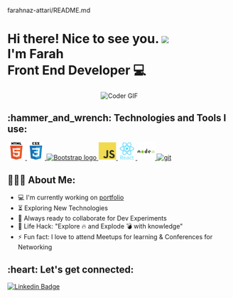  <!-- Hi there! Feel free to make this your own but don't use my data. Attributions are welcomed --> 
  
farahnaz-attari/README.md

# Hi there! Nice to see you.  <img src="https://raw.githubusercontent.com/MartinHeinz/MartinHeinz/master/wave.gif" width="30px"><br>I'm Farah <br> Front End Developer :computer:

<abc>
  <p align="center">
   <img align="center" src="https://media2.giphy.com/media/L1R1tvI9svkIWwpVYr/giphy.gif?cid=ecf05e47djvi325i07ecm8i788fw5eow5y6o8lbinm1kp0wz&rid=giphy.gif&ct=g" alt="Coder GIF" width="50%">
    </p>
</abc>


<h2 align="left">:hammer_and_wrench: Technologies and Tools I use:</h2>
<p align="left">
    <a href="https://www.w3.org/html/" target="_blank"> <img src="https://raw.githubusercontent.com/devicons/devicon/master/icons/html5/html5-original-wordmark.svg" alt="html5" width="40" height="40"/> </a>
    <a href="https://www.w3schools.com/css/" target="_blank"> <img src="https://raw.githubusercontent.com/devicons/devicon/master/icons/css3/css3-original-wordmark.svg" alt="css3" width="40" height="40"/> </a>
  <a href="https://uiwjs.github.io/bootstrap-icons/index.html">
    <img src="https://v5.getbootstrap.com/docs/5.0/assets/brand/bootstrap-logo-shadow.png" alt="Bootstrap logo"  width="40" height="40">
  </a>
    <a href="https://developer.mozilla.org/en-US/docs/Web/JavaScript" target="_blank"> <img src="https://raw.githubusercontent.com/devicons/devicon/master/icons/javascript/javascript-original.svg" alt="javascript" width="40" height="40"/> </a>
<a href="https://reactjs.org/" target="_blank"> <img src="https://raw.githubusercontent.com/devicons/devicon/master/icons/react/react-original-wordmark.svg" alt="react" width="40" height="40"/> </a>
      <a href="https://nodejs.org" target="_blank"> <img src="https://raw.githubusercontent.com/devicons/devicon/master/icons/nodejs/nodejs-original-wordmark.svg" alt="nodejs" width="40" height="40"/> </a>
<a href="https://git-scm.com/" target="_blank"> <img src="https://www.vectorlogo.zone/logos/git-scm/git-scm-icon.svg" alt="git" width="40" height="40"/> </a>
    </p>
    

<h2 align="left">👨🏻‍💻 About Me:</h2>

- :computer: I'm currently working on  [portfolio](https://farahnazattari) 
- :hourglass_flowing_sand:  Exploring New Technologies
- :rocket: Always ready to collaborate for Dev Experiments
- :dart: Life Hack: "Explore :fire: and Explode :bomb: with knowledge" 
- :zap: Fun fact: I love to attend Meetups for learning & Conferences for Networking<br>

<h2 align="left">:heart: Let's get connected:</h2>

[![Linkedin Badge](https://img.shields.io/badge/-farahnazattari-blue?style=flat-square&logo=Linkedin&logoColor=white&link=https://www.linkedin.com/in/farahnazattari/)](https://www.linkedin.com/in/farahnazattari/) 
